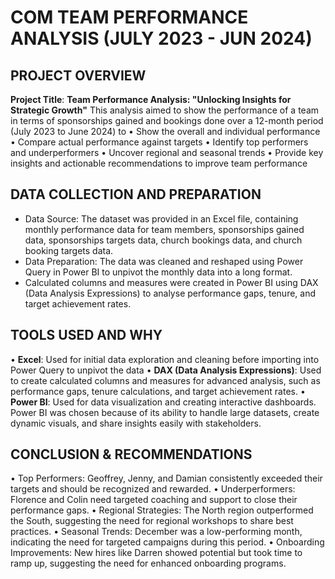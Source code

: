 # COM TEAM PERFORMANCE ANALYSIS (JULY 2023 - JUN 2024)
## PROJECT OVERVIEW
**Project Title**: **Team Performance Analysis: "Unlocking Insights for Strategic Growth"**
 This analysis aimed to show the performance of a team in terms of sponsorships gained and bookings done over a 12-month period (July 2023 to June 2024) to 
•	Show the overall and individual performance
•	Compare actual performance against targets
•	Identify top performers and underperformers
•	Uncover regional and seasonal trends
•	Provide key insights and actionable recommendations to improve team performance
## DATA COLLECTION AND PREPARATION
* Data Source: The dataset was provided in an Excel file, containing monthly performance data for team members, sponsorships gained data, sponsorships targets data, church bookings data, and church booking targets data.
* Data Preparation: The data was cleaned and reshaped using Power Query in Power BI to unpivot the monthly data into a long format.
* Calculated columns and measures were created in Power BI using DAX (Data Analysis Expressions) to analyse performance gaps, tenure, and target achievement rates.
## TOOLS USED AND WHY
•	**Excel**: Used for initial data exploration and cleaning before importing into Power Query to unpivot the data
•	**DAX (Data Analysis Expressions)**: Used to create calculated columns and measures for advanced analysis, such as performance gaps, tenure calculations, and target achievement rates.
•	**Power BI**: Used for data visualization and creating interactive dashboards. Power BI was chosen because of its ability to handle large datasets, create dynamic visuals, and share insights easily with stakeholders.
## CONCLUSION & RECOMMENDATIONS
•	Top Performers: Geoffrey, Jenny, and Damian consistently exceeded their targets and should be recognized and rewarded.
•	Underperformers: Florence and Colin need targeted coaching and support to close their performance gaps.
•	Regional Strategies: The North region outperformed the South, suggesting the need for regional workshops to share best practices.
•	Seasonal Trends: December was a low-performing month, indicating the need for targeted campaigns during this period.
•	Onboarding Improvements: New hires like Darren showed potential but took time to ramp up, suggesting the need for enhanced onboarding programs.


